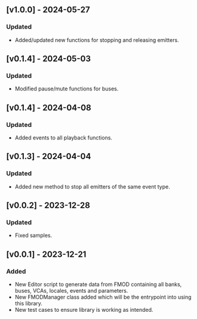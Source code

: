 ## [v1.0.0] - 2024-05-27

### Updated

- Added/updated new functions for stopping and releasing emitters.

## [v0.1.4] - 2024-05-03

### Updated

- Modified pause/mute functions for buses.

## [v0.1.4] - 2024-04-08

### Updated

- Added events to all playback functions.

## [v0.1.3] - 2024-04-04

### Updated 

- Added new method to stop all emitters of the same event type.

## [v0.0.2] - 2023-12-28

### Updated

- Fixed samples.

## [v0.0.1] - 2023-12-21

### Added

- New Editor script to generate data from FMOD containing all banks, buses, VCAs, locales, events and parameters.
- New FMODManager class added which will be the entrypoint into using this library.
- New test cases to ensure library is working as intended.


